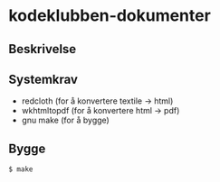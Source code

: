 kodeklubben-dokumenter
======================

## Beskrivelse

## Systemkrav

- redcloth (for å konvertere textile -> html)
- wkhtmltopdf (for å konvertere html -> pdf)
- gnu make (for å bygge)

## Bygge

```bash
$ make
```

